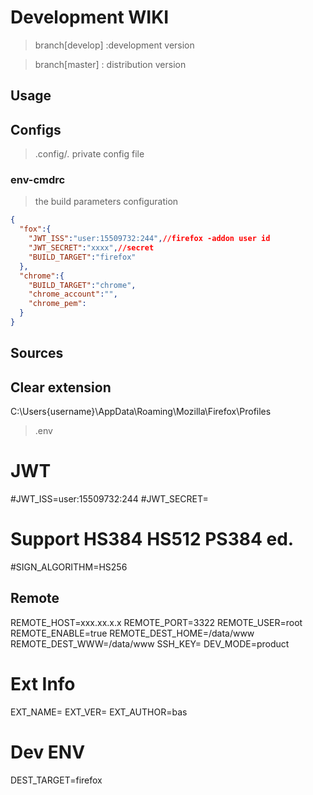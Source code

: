 # Development WIKI

> branch[develop] :development version

> branch[master] : distribution version 

## Usage


## Configs

> .config/*.* private config file 

### env-cmdrc 

> the build parameters configuration

```json
{
  "fox":{
    "JWT_ISS":"user:15509732:244",//firefox -addon user id
    "JWT_SECRET":"xxxx",//secret
    "BUILD_TARGET":"firefox"
  },
  "chrome":{
    "BUILD_TARGET":"chrome",
    "chrome_account":"",
    "chrome_pem":
  }
}
```


## Sources

## Clear extension
C:\Users\{username}\AppData\Roaming\Mozilla\Firefox\Profiles

> .env

# JWT
#JWT_ISS=user:15509732:244
#JWT_SECRET=
# Support HS384 HS512 PS384 ed.
#SIGN_ALGORITHM=HS256

## Remote

  REMOTE_HOST=xxx.xx.x.x
  REMOTE_PORT=3322
  REMOTE_USER=root
  REMOTE_ENABLE=true
  REMOTE_DEST_HOME=/data/www
  REMOTE_DEST_WWW=/data/www
  SSH_KEY=
  DEV_MODE=product

# Ext Info
EXT_NAME=
EXT_VER=
EXT_AUTHOR=bas


# Dev ENV

DEST_TARGET=firefox